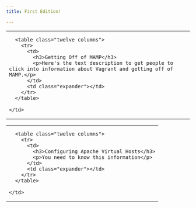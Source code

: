 ```yaml
---
title: First Edition!

---
```



<table class="row">
  <tr>
    <td class="wrapper last">

      <table class="twelve columns">
        <tr>
          <td>
            <h3>Getting Off of MAMP</h3>
            <p>Here's the text description to get people to click into information about Vagrant and getting off of MAMP.</p>
          </td>
          <td class="expander"></td>
        </tr>
      </table>

    </td>
  </tr>
</table>

<table class="row">
  <tr>
    <td class="wrapper last">

      <table class="twelve columns">
        <tr>
          <td>
            <h3>Configuring Apache Virtual Hosts</h3>
            <p>You need to know this information</p>
          </td>
          <td class="expander"></td>
        </tr>
      </table>

    </td>
  </tr>
</table>